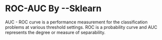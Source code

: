# ROC-AUC By --Sklearn

AUC - ROC curve is a performance measurement for the classification problems at various threshold settings. ROC is a probability curve and AUC represents the degree or measure of separability.
